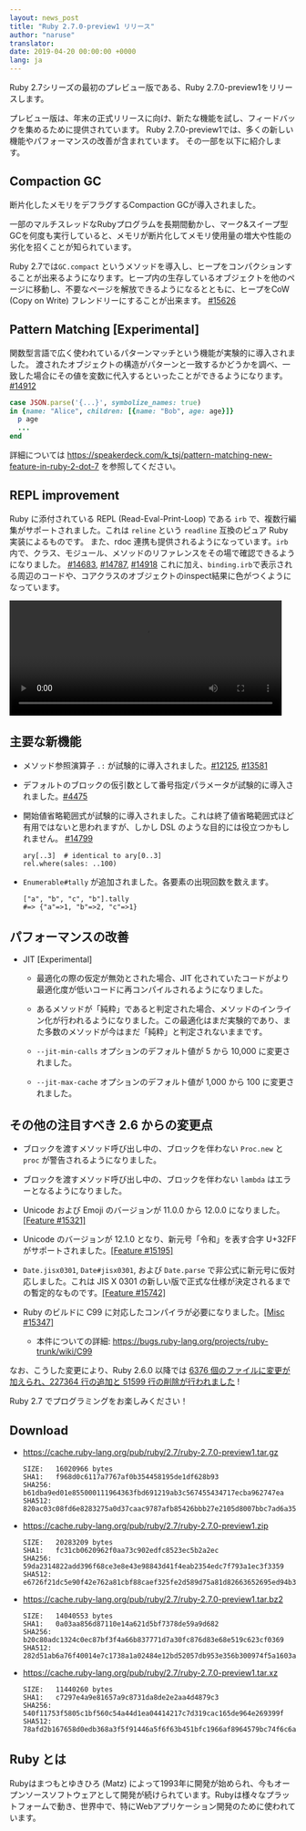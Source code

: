 ```yaml
---
layout: news_post
title: "Ruby 2.7.0-preview1 リリース"
author: "naruse"
translator:
date: 2019-04-20 00:00:00 +0000
lang: ja
---
```


Ruby 2.7シリーズの最初のプレビュー版である、Ruby 2.7.0-preview1をリリースします。

プレビュー版は、年末の正式リリースに向け、新たな機能を試し、フィードバックを集めるために提供されています。
Ruby 2.7.0-preview1では、多くの新しい機能やパフォーマンスの改善が含まれています。 その一部を以下に紹介します。

## Compaction GC

断片化したメモリをデフラグするCompaction GCが導入されました。

一部のマルチスレッドなRubyプログラムを長期間動かし、マーク&スイープ型GCを何度も実行していると、メモリが断片化してメモリ使用量の増大や性能の劣化を招くことが知られています。

Ruby 2.7では`GC.compact` というメソッドを導入し、ヒープをコンパクションすることが出来るようになります。ヒープ内の生存しているオブジェクトを他のページに移動し、不要なページを解放できるようになるとともに、ヒープをCoW (Copy on Write) フレンドリーにすることが出来ます。 [#15626](https://bugs.ruby-lang.org/issues/15626)

## Pattern Matching [Experimental]

関数型言語で広く使われているパターンマッチという機能が実験的に導入されました。
渡されたオブジェクトの構造がパターンと一致するかどうかを調べ、一致した場合にその値を変数に代入するといったことができるようになります。 [#14912](https://bugs.ruby-lang.org/issues/14912)

```ruby
case JSON.parse('{...}', symbolize_names: true)
in {name: "Alice", children: [{name: "Bob", age: age}]}
  p age
  ...
end
```

詳細については https://speakerdeck.com/k_tsj/pattern-matching-new-feature-in-ruby-2-dot-7 を参照してください。

## REPL improvement

Ruby に添付されている REPL (Read-Eval-Print-Loop) である `irb` で、複数行編集がサポートされました。これは `reline` という `readline` 互換のピュア Ruby 実装によるものです。
また、rdoc 連携も提供されるようになっています。`irb` 内で、クラス、モジュール、メソッドのリファレンスをその場で確認できるようになりました。 [#14683](https://bugs.ruby-lang.org/issues/14683), [#14787](https://bugs.ruby-lang.org/issues/14787), [#14918](https://bugs.ruby-lang.org/issues/14918)
これに加え、`binding.irb`で表示される周辺のコードや、コアクラスのオブジェクトのinspect結果に色がつくようになっています。

<video autoplay="autoplay" loop="loop" width="478" height="202">
  <source src="https://cache.ruby-lang.org/pub/media/irb_improved_with_key_take2.mp4" type="video/mp4">
</video>

## 主要な新機能

* メソッド参照演算子 <code>.:</code> が試験的に導入されました。[#12125](https://bugs.ruby-lang.org/issues/12125), [#13581](https://bugs.ruby-lang.org/issues/13581)

* デフォルトのブロックの仮引数として番号指定パラメータが試験的に導入されました。[#4475](https://bugs.ruby-lang.org/issues/4475)

* 開始値省略範囲式が試験的に導入されました。これは終了値省略範囲式ほど有用ではないと思われますが、しかし DSL のような目的には役立つかもしれません。 [#14799](https://bugs.ruby-lang.org/issues/14799)

      ary[..3]  # identical to ary[0..3]
      rel.where(sales: ..100)

* `Enumerable#tally` が追加されました。各要素の出現回数を数えます。

      ["a", "b", "c", "b"].tally
      #=> {"a"=>1, "b"=>2, "c"=>1}

## パフォーマンスの改善

* JIT [Experimental]

  * 最適化の際の仮定が無効とされた場合、JIT 化されていたコードがより最適化度が低いコードに再コンパイルされるようになりました。

  * あるメソッドが「純粋」であると判定された場合、メソッドのインライン化が行われるようになりました。この最適化はまだ実験的であり、また多数のメソッドが今はまだ「純粋」と判定されないままです。

  * `--jit-min-calls` オプションのデフォルト値が 5 から 10,000 に変更されました。

  * `--jit-max-cache` オプションのデフォルト値が 1,000 から 100 に変更されました。


## その他の注目すべき 2.6 からの変更点

* ブロックを渡すメソッド呼び出し中の、ブロックを伴わない `Proc.new` と `proc` が警告されるようになりました。

* ブロックを渡すメソッド呼び出し中の、ブロックを伴わない `lambda` はエラーとなるようになりました。

* Unicode および Emoji のバージョンが 11.0.0 から 12.0.0 になりました。[[Feature #15321]](https://bugs.ruby-lang.org/issues/15321)

* Unicode のバージョンが 12.1.0 となり、新元号「令和」を表す合字 U+32FF がサポートされました。[[Feature #15195]](https://bugs.ruby-lang.org/issues/15195)

* `Date.jisx0301`, `Date#jisx0301`, および `Date.parse` で非公式に新元号に仮対応しました。これは JIS X 0301 の新しい版で正式な仕様が決定されるまでの暫定的なものです。[[Feature #15742]](https://bugs.ruby-lang.org/issues/15742)

* Ruby のビルドに C99 に対応したコンパイラが必要になりました。[[Misc #15347]](https://bugs.ruby-lang.org/issues/15347)
  * 本件についての詳細: <https://bugs.ruby-lang.org/projects/ruby-trunk/wiki/C99>

なお、こうした変更により、Ruby 2.6.0 以降では [6376 個のファイルに変更が加えられ、227364 行の追加と 51599 行の削除が行われました](https://github.com/ruby/ruby/compare/v2_6_0...v2_7_0_preview1) !

Ruby 2.7 でプログラミングをお楽しみください！

## Download

* <https://cache.ruby-lang.org/pub/ruby/2.7/ruby-2.7.0-preview1.tar.gz>

      SIZE:   16020966 bytes
      SHA1:   f968d0c6117a7767af0b354458195de1df628b93
      SHA256: b61dba9ed01e855000111964363fbd691219ab3c567455434717ecba962747ea
      SHA512: 820ac03c08fd6e8283275a0d37caac9787afb85426bbb27e2105d8007bbc7ad6a35b2b40c8af81cdbb7a00347d44e92b5ff9b6e7f48f22d05584cedb85578409
* <https://cache.ruby-lang.org/pub/ruby/2.7/ruby-2.7.0-preview1.zip>

      SIZE:   20283209 bytes
      SHA1:   fc31cb0620962f0aa73c902edfc8523ec5b2a2ec
      SHA256: 59da2314822add396f68ce3e8e43e98843d41f4eab2354edc7f793a1ec3f3359
      SHA512: e6726f21dc5e90f42e762a81cbf88caef325fe2d589d75a81d82663652695ed94b3be6e12fe238fc82e5caebb16e626456d9e9dfa4ecc6a55e532ba372b2d4de
* <https://cache.ruby-lang.org/pub/ruby/2.7/ruby-2.7.0-preview1.tar.bz2>

      SIZE:   14040553 bytes
      SHA1:   0a03aa856d87110e14a621d5bf7378de59a9d682
      SHA256: b20c80adc1324c0ec87bf3f4a66b837771d7a30fc876d83e68e519c623cf0369
      SHA512: 282d51ab6a76f40014e7c1738a1a02484e12bd52057db953e356b300974f5a1603a14dc23e436587870767213816c5adda335e6f8716de02c8fd853c85447250
* <https://cache.ruby-lang.org/pub/ruby/2.7/ruby-2.7.0-preview1.tar.xz>

      SIZE:   11440260 bytes
      SHA1:   c7297e4a9e81657a9c8731da8de2e2aa4d4879c3
      SHA256: 540f11753f5805c1bf560c54a44d1ea04414217c7d319cac165de964e269399f
      SHA512: 78afd2b167658d0edb368a3f5f91446a5f6f63b451bfc1966af8964579bc74f6c6a2d227c8715ab742e97c6895ce4006b56ba0eed97b6effcd93555b43d90313

## Ruby とは

Rubyはまつもとゆきひろ (Matz) によって1993年に開発が始められ、今もオープンソースソフトウェアとして開発が続けられています。Rubyは様々なプラットフォームで動き、世界中で、特にWebアプリケーション開発のために使われています。

